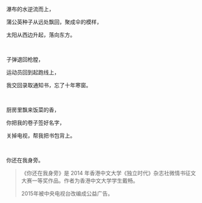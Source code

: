 <div class="text-center text-bold">
瀑布的水逆流而上，

蒲公英种子从远处飘回，聚成伞的模样，

太阳从西边升起，落向东方。

<br>

子弹退回枪膛，

运动员回到起跑线上，

我交回录取通知书，忘了十年寒窗。

<br>

厨房里飘来饭菜的香，

你把我的卷子签好名字，

关掉电视，帮我把书包背上。

<br>

你还在我身旁。
</div>

> 《你还在我身旁》是 2014 年香港中文大学《独立时代》杂志社微情书征文大赛一等奖作品。作者为香港中文大学学生戴畅。
> 
> 2015年被中央电视台改编成公益广告。